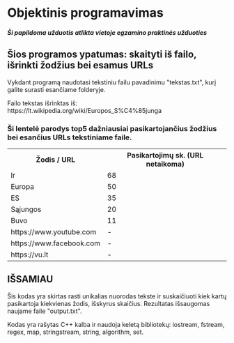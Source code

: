 <h1>Objektinis programavimas</h1>
<h4><i>Ši papildoma užduotis atlikta vietoje egzamino praktinės užduoties</i></h4>

<h2>Šios programos ypatumas: skaityti iš failo, išrinkti žodžius bei esamus URLs</h2>
<p>Vykdant programą naudotasi tekstiniu failu pavadinimu "tekstas.txt", kurį galite surasti esančiame folderyje.</p>
<p>Failo tekstas išrinktas iš: https://lt.wikipedia.org/wiki/Europos_S%C4%85junga</p>
<h3>Ši lentelė parodys top5 dažniausiai pasikartojančius žodžius bei esančius URLs tekstiniame faile.</h3>
<table>
  <tr>
    <th>Žodis / URL</th>
    <th>Pasikartojimų sk. (URL netaikoma)</th>
  </tr>
  <tr>
    <td>Ir</td>
    <td>68</td>
  </tr>
  <tr>
    <td>Europa</td>
    <td>50</td>
  </tr>
  <tr>
    <td>ES</td>
    <td>35</td>
  </tr>
  <tr>
    <td>Sąjungos</td>
    <td>20</td>
  </tr>
  <tr>
    <td>Buvo</td>
    <td>11</td>
  </tr>
  <tr>
    <td>https://www.youtube.com</td>
    <td>-</td>
  </tr>
  <tr>
    <td>https://www.facebook.com</td>
    <td>-</td>
  </tr>
   <tr>
    <td>https://vu.lt</td>
    <td>-</td>
  </tr>
</table>
<h2>IŠSAMIAU</h2>
<p>Šis kodas yra skirtas rasti unikalias nuorodas tekste ir suskaičiuoti kiek kartų pasikartoja kiekvienas žodis, išskyrus skaičius. Rezultatas išsaugomas naujame faile "output.txt".</p>
<p>Kodas yra rašytas C++ kalba ir naudoja keletą bibliotekų: iostream, fstream, regex, map, stringstream, string, algorithm, set.</p>
